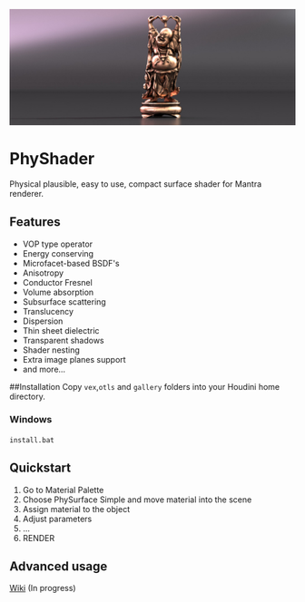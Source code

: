 [![PhyShader Intro](img/happy.jpg "PhyShader Intro")](http://vimeo.com/116465165)

# PhyShader
Physical plausible, easy to use, compact surface shader for Mantra renderer.

## Features
* VOP type operator
* Energy conserving
* Microfacet-based BSDF's
* Anisotropy
* Conductor Fresnel
* Volume absorption
* Subsurface scattering
* Translucency
* Dispersion
* Thin sheet dielectric
* Transparent shadows
* Shader nesting
* Extra image planes support
* and more...

##Installation
Copy `vex`,`otls` and `gallery` folders into your Houdini home directory.

### Windows
`install.bat`

## Quickstart
1. Go to Material Palette
2. Choose PhySurface Simple and move material into the scene
3. Assign material to the object
4. Adjust parameters
5. ...
6. RENDER

## Advanced usage
[Wiki](../../wiki/Home) (In progress)
